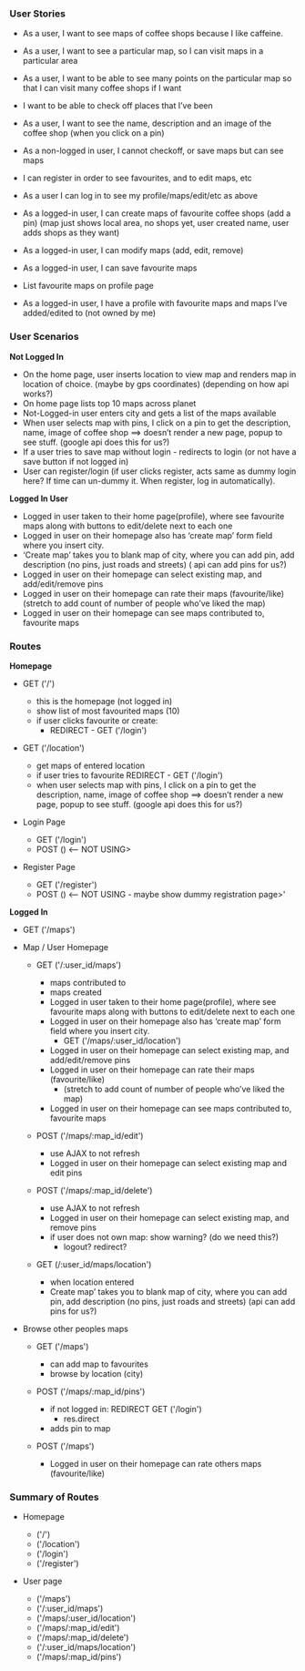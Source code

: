 ### User Stories

- As a user, I want to see maps of coffee shops because I like caffeine.
- As a user, I want to see a particular map, so I can visit maps in a particular area
- As a user, I want to be able to see many points on the particular map so that I can visit many coffee shops if I want
- I want to be able to check off places that I’ve been
- As a user, I want to see the name, description and an image of the coffee shop (when you click on a pin)
- As a non-logged in user, I cannot checkoff, or save maps but can see maps
- I can register in order to see favourites, and to edit maps, etc
- As a user I can log in to see my profile/maps/edit/etc as above

- As a logged-in user, I can create maps of favourite coffee shops (add a pin) (map just shows local area, no shops yet, user created name, user adds shops as they want)
- As a logged-in user, I can modify maps (add, edit, remove)
- As a logged-in user, I can save favourite maps
- List favourite maps on profile page
- As a logged-in user, I have a profile with favourite maps and maps I’ve added/edited to (not owned by me)

### User Scenarios

**Not Logged In**

  - On the home page, user inserts location to view map and renders map in location of choice. (maybe by gps coordinates) (depending on how api works?)
  - On home page lists top 10 maps across planet
  - Not-Logged-in user enters city and gets a list of the maps available
  - When user selects map with pins, I click on a pin to get the description, name, image of coffee shop ==> doesn’t render a new page, popup to see stuff. (google api does this for us?)
  - If a user tries to save map without login - redirects to login (or not have a save button if not logged in)
  - User can register/login (if user clicks register, acts same as dummy login here? If time can un-dummy it. When register, log in automatically).

**Logged In User**

  - Logged in user taken to their home page(profile), where see favourite maps along with buttons to edit/delete next to each one
  - Logged in user on their homepage also has ‘create map’ form field where you insert city.
  - ‘Create map’ takes you to blank map of city, where you can add pin, add description (no pins, just roads and streets) ( api can add pins for us?)
  - Logged in user on their homepage can select existing map, and add/edit/remove pins
  - Logged in user on their homepage can rate their maps (favourite/like) (stretch to add count of number of people who’ve liked the map)
  - Logged in user on their homepage can see maps contributed to, favourite maps

### Routes

**Homepage**

  - GET ('/')

    - this is the homepage (not logged in)
    - show list of most favourited maps (10)
    - if user clicks favourite or create:
      - REDIRECT - GET ('/login')

  - GET ('/location')
    - get maps of entered location
    - if user tries to favourite REDIRECT - GET ('/login')
    - when user selects map with pins, I click on a pin to get the description, name, image of coffee shop ==> doesn’t render a new page, popup to see stuff. (google api does this for us?)

* Login Page

  - GET ('/login')
  - POST () <-- NOT USING>

* Register Page
  - GET ('/register')
  - POST () <-- NOT USING - maybe show dummy registration page>'

<!-- Logged In (after this point) -->

**Logged In**

  - GET ('/maps')

- Map / User Homepage

  - GET ('/:user_id/maps')

    - maps contributed to
    - maps created
    - Logged in user taken to their home page(profile), where see favourite maps along with buttons to edit/delete next to each one
    - Logged in user on their homepage also has ‘create map’ form field where you insert city.
      - GET ('/maps/:user_id/location')
    - Logged in user on their homepage can select existing map, and add/edit/remove pins
    - Logged in user on their homepage can rate their maps (favourite/like)
      - (stretch to add count of number of people who’ve liked the map)
    - Logged in user on their homepage can see maps contributed to, favourite maps

  - POST ('/maps/:map_id/edit')

    - use AJAX to not refresh
    - Logged in user on their homepage can select existing map and edit pins

  - POST ('/maps/:map_id/delete')

    - use AJAX to not refresh
    - Logged in user on their homepage can select existing map, and remove pins
    - if user does not own map: show warning? (do we need this?)
      - logout? redirect?

  - GET (/:user_id/maps/location')
    - when location entered
    - Create map’ takes you to blank map of city, where you can add pin, add description (no pins, just roads and streets) (api can add pins for us?)

- Browse other peoples maps

  - GET ('/maps')

    - can add map to favourites
    - browse by location (city)

  - POST ('/maps/:map_id/pins')

    - if not logged in: REDIRECT GET ('/login')
      - res.direct
    - adds pin to map

  - POST ('/maps')
    - Logged in user on their homepage can rate others maps (favourite/like)

### Summary of Routes
  * Homepage
    - ('/')
    - ('/location')
    - ('/login')
    - ('/register')
  
  * User page
    - ('/maps')
    - ('/:user_id/maps')
    - ('/maps/:user_id/location')
    - ('/maps/:map_id/edit')
    - ('/maps/:map_id/delete')
    - ('/:user_id/maps/location')
    - ('/maps/:map_id/pins')

